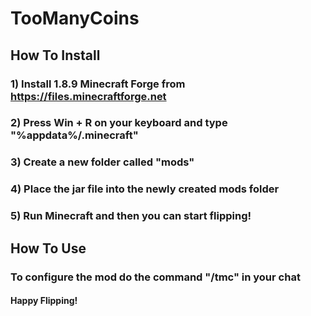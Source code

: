 # TooManyCoins

## How To Install
### 1) Install 1.8.9 Minecraft Forge from https://files.minecraftforge.net
### 2) Press Win + R on your keyboard and type "%appdata%/.minecraft"
### 3) Create a new folder called "mods"
### 4) Place the jar file into the newly created mods folder
### 5) Run Minecraft and then you can start flipping!

## How To Use
### To configure the mod do the command "/tmc" in your chat

#### Happy Flipping!
